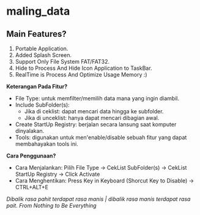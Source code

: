 # maling_data

## Main Features?

1. Portable Application.
2. Added Splash Screen.
3. Support Only File System FAT/FAT32.
4. Hide to Process And Hide Icon Application to TaskBar.
5. RealTime is Process And Optimize Usage Memory :)

**Keterangan Pada Fitur?**

- File Type: untuk memfilter/memilih data mana yang ingin diambil.
- Include SubFolder(s):
    - Jika di ceklist: dapat mencari data hingga ke subfolder.
    - Jika di unceklist: hanya dapat mencari dibagian awal.
- Create StartUp Registry: berjalan secara lansung saat komputer dinyalakan.
- Tools: digunakan untuk men'enable/disable sebuah fitur yang dapat membahayakan tools ini.

**Cara Penggunaan?**

- Cara Menjalankan: Pilih File Type -> CekList SubFolder(s) -> CekList StartUp Registry -> Click Activate
- Cara Menghentikan: Press Key in Keyboard (Shorcut Key to Disable) -> CTRL+ALT+E

*Dibalik rasa pahit terdapat rasa manis | dibalik rasa manis terdapat rasa pait.*
*From Nothing to Be Everything*

